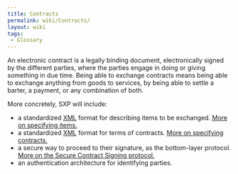 ```yaml
---
title: Contracts
permalink: wiki/Contracts/
layout: wiki
tags:
 - Glossary
---
```


An electronic contract is a legally binding document, electronically
signed by the different parties, where the parties engage in doing or
giving something in due time. Being able to exchange contracts means
being able to exchange anything from goods to services, by being able to
settle a barter, a payment, or any combination of both.

More concretely, SXP will include:

-   a standardized [XML](/wiki/XML "wikilink") format for describing items to
    be exchanged. [More on
    specifying items.](/wiki/Items_Specification "wikilink")
-   a standardized [XML](/wiki/XML "wikilink") format for terms of contracts.
    [More on specifying contracts.](/wiki/Contracts_Specification "wikilink")
-   a secure way to proceed to their signature, as the
    bottom-layer protocol. [More on the Secure Contract
    Signing protocol.](/wiki/Secure_Contract_Signing_Protocol "wikilink")
-   an authentication architecture for identifying parties.

